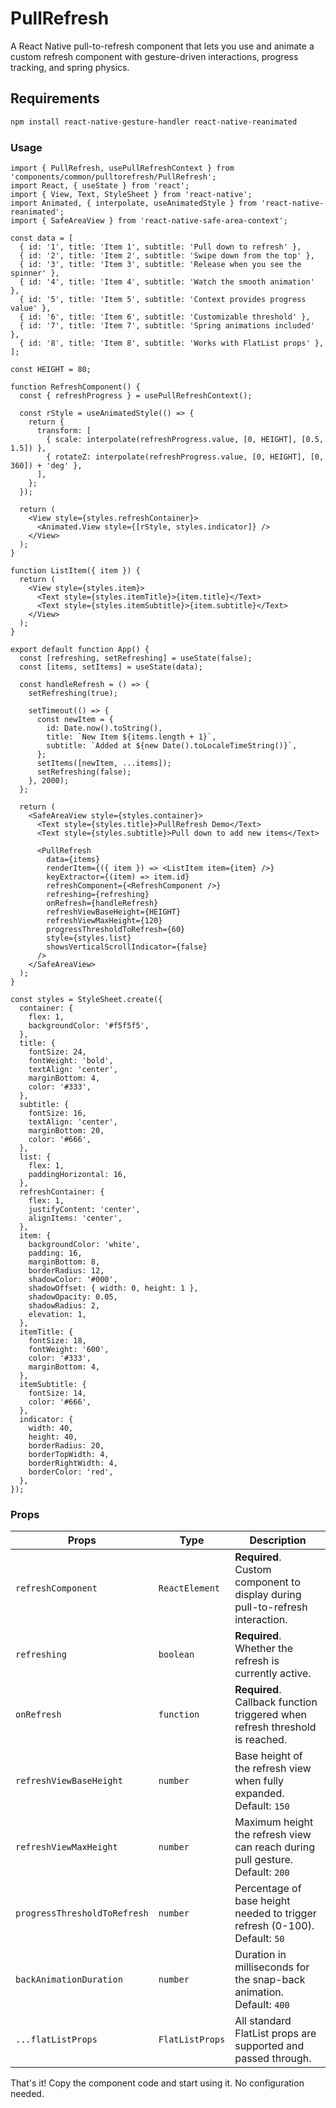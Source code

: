 # PullRefresh

A React Native pull-to-refresh component that lets you use and animate a custom refresh component with gesture-driven interactions, progress tracking, and spring physics.

## Requirements

```bash
npm install react-native-gesture-handler react-native-reanimated
```

### Usage

```tsx
import { PullRefresh, usePullRefreshContext } from 'components/common/pulltorefresh/PullRefresh';
import React, { useState } from 'react';
import { View, Text, StyleSheet } from 'react-native';
import Animated, { interpolate, useAnimatedStyle } from 'react-native-reanimated';
import { SafeAreaView } from 'react-native-safe-area-context';

const data = [
  { id: '1', title: 'Item 1', subtitle: 'Pull down to refresh' },
  { id: '2', title: 'Item 2', subtitle: 'Swipe down from the top' },
  { id: '3', title: 'Item 3', subtitle: 'Release when you see the spinner' },
  { id: '4', title: 'Item 4', subtitle: 'Watch the smooth animation' },
  { id: '5', title: 'Item 5', subtitle: 'Context provides progress value' },
  { id: '6', title: 'Item 6', subtitle: 'Customizable threshold' },
  { id: '7', title: 'Item 7', subtitle: 'Spring animations included' },
  { id: '8', title: 'Item 8', subtitle: 'Works with FlatList props' },
];

const HEIGHT = 80;

function RefreshComponent() {
  const { refreshProgress } = usePullRefreshContext();

  const rStyle = useAnimatedStyle(() => {
    return {
      transform: [
        { scale: interpolate(refreshProgress.value, [0, HEIGHT], [0.5, 1.5]) },
        { rotateZ: interpolate(refreshProgress.value, [0, HEIGHT], [0, 360]) + 'deg' },
      ],
    };
  });

  return (
    <View style={styles.refreshContainer}>
      <Animated.View style={[rStyle, styles.indicator]} />
    </View>
  );
}

function ListItem({ item }) {
  return (
    <View style={styles.item}>
      <Text style={styles.itemTitle}>{item.title}</Text>
      <Text style={styles.itemSubtitle}>{item.subtitle}</Text>
    </View>
  );
}

export default function App() {
  const [refreshing, setRefreshing] = useState(false);
  const [items, setItems] = useState(data);

  const handleRefresh = () => {
    setRefreshing(true);

    setTimeout(() => {
      const newItem = {
        id: Date.now().toString(),
        title: `New Item ${items.length + 1}`,
        subtitle: `Added at ${new Date().toLocaleTimeString()}`,
      };
      setItems([newItem, ...items]);
      setRefreshing(false);
    }, 2000);
  };

  return (
    <SafeAreaView style={styles.container}>
      <Text style={styles.title}>PullRefresh Demo</Text>
      <Text style={styles.subtitle}>Pull down to add new items</Text>

      <PullRefresh
        data={items}
        renderItem={({ item }) => <ListItem item={item} />}
        keyExtractor={(item) => item.id}
        refreshComponent={<RefreshComponent />}
        refreshing={refreshing}
        onRefresh={handleRefresh}
        refreshViewBaseHeight={HEIGHT}
        refreshViewMaxHeight={120}
        progressThresholdToRefresh={60}
        style={styles.list}
        showsVerticalScrollIndicator={false}
      />
    </SafeAreaView>
  );
}

const styles = StyleSheet.create({
  container: {
    flex: 1,
    backgroundColor: '#f5f5f5',
  },
  title: {
    fontSize: 24,
    fontWeight: 'bold',
    textAlign: 'center',
    marginBottom: 4,
    color: '#333',
  },
  subtitle: {
    fontSize: 16,
    textAlign: 'center',
    marginBottom: 20,
    color: '#666',
  },
  list: {
    flex: 1,
    paddingHorizontal: 16,
  },
  refreshContainer: {
    flex: 1,
    justifyContent: 'center',
    alignItems: 'center',
  },
  item: {
    backgroundColor: 'white',
    padding: 16,
    marginBottom: 8,
    borderRadius: 12,
    shadowColor: '#000',
    shadowOffset: { width: 0, height: 1 },
    shadowOpacity: 0.05,
    shadowRadius: 2,
    elevation: 1,
  },
  itemTitle: {
    fontSize: 18,
    fontWeight: '600',
    color: '#333',
    marginBottom: 4,
  },
  itemSubtitle: {
    fontSize: 14,
    color: '#666',
  },
  indicator: {
    width: 40,
    height: 40,
    borderRadius: 20,
    borderTopWidth: 4,
    borderRightWidth: 4,
    borderColor: 'red',
  },
});
```

### Props

| Props                        | Type          | Description                                                                                           |
| ---------------------------- | ------------- | ----------------------------------------------------------------------------------------------------- |
| `refreshComponent`           | `ReactElement` | **Required**. Custom component to display during pull-to-refresh interaction.                        |
| `refreshing`                 | `boolean`     | **Required**. Whether the refresh is currently active.                                               |
| `onRefresh`                  | `function`    | **Required**. Callback function triggered when refresh threshold is reached.                         |
| `refreshViewBaseHeight`      | `number`      | Base height of the refresh view when fully expanded. Default: `150`                                  |
| `refreshViewMaxHeight`       | `number`      | Maximum height the refresh view can reach during pull gesture. Default: `200`                        |
| `progressThresholdToRefresh` | `number`      | Percentage of base height needed to trigger refresh (0-100). Default: `50`                           |
| `backAnimationDuration`      | `number`      | Duration in milliseconds for the snap-back animation. Default: `400`                                 |
| `...flatListProps`           | `FlatListProps` | All standard FlatList props are supported and passed through.                                        |

That's it! Copy the component code and start using it. No configuration needed.